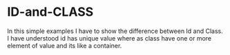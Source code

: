# ID-and-CLASS
In this simple examples I have to show the difference between Id and Class. I have understood id has unique value where as class have one or more element of value and its like a container.

